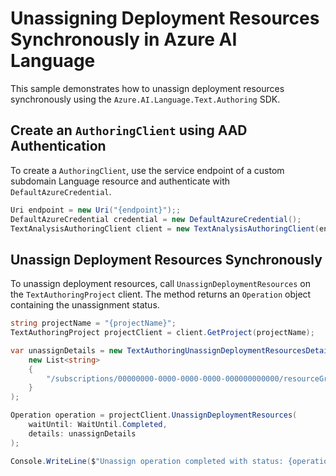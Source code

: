 # Unassigning Deployment Resources Synchronously in Azure AI Language

This sample demonstrates how to unassign deployment resources synchronously using the `Azure.AI.Language.Text.Authoring` SDK.

## Create an `AuthoringClient` using AAD Authentication

To create a `AuthoringClient`, use the service endpoint of a custom subdomain Language resource and authenticate with `DefaultAzureCredential`.

```C# Snippet:TextAnalysisAuthoring_CreateWithDefaultAzureCredential
Uri endpoint = new Uri("{endpoint}");;
DefaultAzureCredential credential = new DefaultAzureCredential();
TextAnalysisAuthoringClient client = new TextAnalysisAuthoringClient(endpoint, credential);
```

## Unassign Deployment Resources Synchronously

To unassign deployment resources, call `UnassignDeploymentResources` on the `TextAuthoringProject` client. The method returns an `Operation` object containing the unassignment status.

```C# Snippet:Sample18_TextAuthoring_UnassignDeploymentResources
string projectName = "{projectName}";
TextAuthoringProject projectClient = client.GetProject(projectName);

var unassignDetails = new TextAuthoringUnassignDeploymentResourcesDetails(
    new List<string>
    {
        "/subscriptions/00000000-0000-0000-0000-000000000000/resourceGroups/my-resource-group/providers/Microsoft.CognitiveServices/accounts/my-cognitive-account"
    }
);

Operation operation = projectClient.UnassignDeploymentResources(
    waitUntil: WaitUntil.Completed,
    details: unassignDetails
);

Console.WriteLine($"Unassign operation completed with status: {operation.GetRawResponse().Status}");
```
